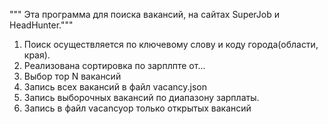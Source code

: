 """ Эта программа для поиска вакансий, на сайтах SuperJob и HeadHunter."""
1. Поиск осуществляется по ключевому слову и коду города(области, края).
2. Реализована сортировка по зарплпте от...
3. Выбор тор N вакансий
4. Запись всех вакансий в файл vacancy.json
5. Запись выборочных вакансий по диапазону зарплаты. 
6. Запись в файл vacancyop только открытых вакансий
